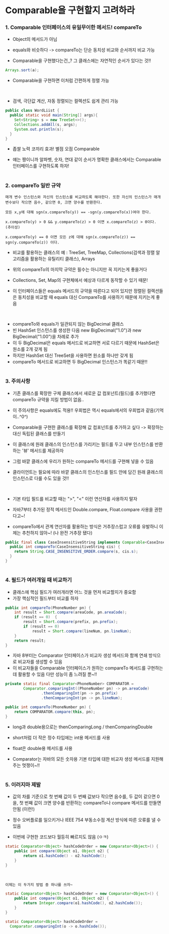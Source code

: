 # Comparable을 구현할지 고려하라

### 1. Comparable 인터페이스의 유일무이한 메서드! compareTo
- Object의 메서드가 아님 

- equals와 비슷하다 -> compareTo는 단순 동치성 비교와 순서까지 비교 가능
- Comparable을 구현했다는건,,? 그 클래스에는 자연적인 순서가 있다는 것!!

```java
Arrays.sort(a);
```

- Comparable을 구현하면 이처럼 간편하게 정렬 가능

<br>

- 검색, 극단값 계산, 자동 정렬되는 컬렉션도 쉽게 관리 가능

```java
public class WordLiist {
  public static void main(String[] args){
    Set<String> s = new TreeSet<>();
    Collections.addAll(s, args);
    System.out.println(s);
  }
}
```

- 좁쌀 노력 코끼리 효과! 별점 오점 Comparable

- 얘는 짱이니까 알파벳, 숫자, 연대 같이 순서가 명확한 클래스에서는 Comparable 인터페이스를 구현하도록 하자!

#
### 2. compareTo 일반 규약

    매개 변수 인스턴스와 자신의 인스턴스를 비교하도록 해야한다. 또한 자신의 인스턴스가 매개변수보다 작으면 음수, 같으면 0, 크면 양수를 반환한다.
    
    모든 x,y에 대해 sgn(x.compareTo(y)) == -sgn(y.compareTo(x))여야 한다.
    
    x.compareTo(y) > 0 && y.compareTo(z) > 0 이면 x.compareTo(z) > 0이다. (추이성)
    
    x.compareTo(y) == 0 이면 모든 z에 대해 sgn(x.compareTo(z)) == sgn(y.compareTo(z)) 이다.
    

- 비교를 활용하는 클래스의 예 : TreeSet, TreeMap, Collections(검색과 정렬 알고리즘을 활용하는 유틸리티 클래스), Arrays
 
- 위의 compareTo의 마지막 규약은 필수는 아니지만 꼭 지키는게 좋을거다
- Collections, Set, Map의 구현체에서 예상과 다르게 동작할 수 있기 때문!

- 이 인터페이스들은 equals 메서드의 규약을 따른다고 되어 있지만 정렬된 컬렉션들은 동치성을 비교할 때 equals 대신 CompareTo를 사용하기 때문에 지키는게 좋음

<br>

- compareTo와 equals가 일관되지 않는 BigDecimal 클래스 
- 빈 HashSet 인스턴스를 생성한 다음 new BigDecimal("1.0")과 new BigDecimal("1.00")을 차례로 추가
- 이 두 BigDecimal은 equals 메서드로 비교하면 서로 다르기 때문에 HashSet은 원소를 2개 갖게 됨
- 하지만 HashSet 대신 TreeSet을 사용하면 원소를 하나만 갖게 됨
- compareTo 메서드로 비교하면 두 BigDecimal 인스턴스가 똑같기 때문!!

#
### 3. 주의사항

- 기존 클래스를 확장한 구체 클래스에서 새로운 값 컴포넌트(필드)를 추가했다면 compareTo 규약을 지킬 방법이 없음.. 
- 이 주의사항은 equals에도 적용!! 우회법은 역시 equals에서의 우회법과 같음(기억이..^0^) 
- Comparable을 구현한 클래스를 확장해 값 컴포넌트를 추가하고 싶다 -> 확장하는 대신 독립된 클래스를 만들기

- 이 클래스에 원래 클래스의 인스턴스를 가리키는 필드를 두고 내부 인스턴스를 반환하는 '뷰' 메서드를 제공하자
- 그럼 바깥 클래스에 우리가 원하는 compareTo 메서드를 구현해 넣을 수 있음
- 클라이언트는 필요에 따라 바깥 클래스의 인스턴스를 필드 안에 담긴 원래 클래스의 인스턴스로 다룰 수도 있을 것!!
 
<br>

- 기본 타입 필드를 비교할 때는 ">", "<" 이런 연산자를 사용하지 말자
- 자바7부터 추가된 정적 메서드인 Double.compare, Float.compare 사용을 권한다고~!

- compareTo에서 관계 연산자를 활용하는 방식은 거추장스럽고 오류를 유발하니 이제는 추천하지 않아~! (나 완전 거추장 됐다)

```java
public final class CaseInsensitiveString implements Comparable<CaseInsensitiveString> {
  public int compareTo(CaseInsensitiveString cis) {
    return String.CASE_INSENSITIVE_ORDER.compare(s, cis.s);
  }
}
```

#
### 4. 필드가 여러개일 때 비교하기
- 클래스에 핵심 필드가 여러개라면 어느 것을 먼저 비교할지가 중요함
- 가장 핵심적인 필드부터 비교를 하자

```java
public int compareTo(PhoneNumber pn) {
    int result = Short.compare(areaCode, pn.areaCode);
    if (result == 0)  {
        result = Short.compare(prefix, pn.prefix);
        if (result == 0)
            result = Short.compare(lineNum, pn.lineNum);
    }
    return result;
}
```

- 자바 8부터는 Comparator 인터페이스가 비교자 생성 메서드와 함께 연쇄 방식으로 비교자를 생성할 수 있음 
- 이 비교자들을 Comparable 인터페이스가 원하는 compareTo 메서드를 구현하는데 활용할 수 있음 다만 성능이 좀 느려질 뿐~!!

```java
private static final Comparator<PhoneNumber> COMPARATOR =
        Comparator.comparingInt((PhoneNumber pn) -> pn.areaCode)
                .thenComparingInt(pn -> pn.prefix)
                .thenComparingInt(pn -> pn.lineNum);

public int compareTo(PhoneNumber pn) {
    return COMPARATOR.compare(this, pn);
}
```
- long과 double용으로는 thenComparingLong / thenComparingDouble
- short처럼 더 작은 정수 타입에는 int용 메서드를 사용
- float은 double용 메서드를 사용

- Comparator는 자바의 모든 숫자용 기본 타입에 대한 비교자 생성 메서드를 지원해주는 멋쟁이~!!



#
### 5. 이러지마 제발

- 값의 차를 기준으로 첫 번째 값이 두 번째 값보다 작으면 음수를, 두 값이 같으면 0을, 첫 번째 값이 크면 양수를 반환하는 compareTo나 compare 메서드를 만들면 안됨 (이런!)
- 정수 오버플로를 일으키거나 IEEE 754 부동소수점 계산 방식에 따른 오류를 낼 수 있음

- 이번에 구현한 코드보다 월등히 빠르지도 않음 (ㅇㅋ)

```java
static Comparator<Object> hashCodeOrder = new Comparator<Object>() {
    public int compare(Object o1, Object o2) {
        return o1.hashCode() - o2.hashCode();
    }
}
```

<br>

`이제는 이 두가지 방법 중 하나를 쓰자~`

```java
static Comparator<Object> hashCodeOrder = new Comparator<Object>() {
    public int compare(Object o1, Object o2) {
        return Integer.compare(o1.hashCode(), o2.hashCode());
    }
}
```

```java
static Comparator<Object> hashCodeOrder = 
  Comparator.comparingInt(o -> o.hashCode());
```
 
 
 
 
